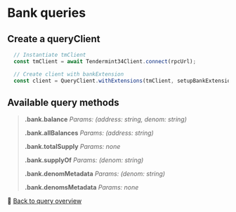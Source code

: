 # Bank queries

## Create a queryClient

```ts
  // Instantiate tmClient
  const tmClient = await Tendermint34Client.connect(rpcUrl);

  // Create client with bankExtension
  const client = QueryClient.withExtensions(tmClient, setupBankExtension);
```

## Available query methods

>**.bank.balance**
>*Params: (address: string, denom: string)*
>
>**.bank.allBalances**
>*Params:  (address: string)*
>
>**.bank.totalSupply**
>*Params: none* 
>
>**.bank.supplyOf**
>*Params:  (denom: string)*
>
>**.bank.denomMetadata**
>*Params:  (denom: string)*
>
>**.bank.denomsMetadata**
>*Params:  none*

🔗 [Back to query overview](/docs/queries/overview.md)